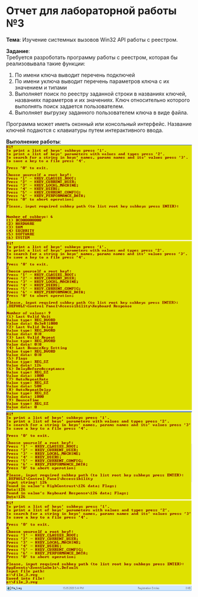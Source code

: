 # Отчет для лабораторной работы №3
**Тема**: Изучение системных вызовов Win32 API работы с реестром.

**Задание**:   
Требуется разроботать программу работы с реестром, которая бы реализовывала такие функции:
1.	По имени ключа выводит перечень подключей
2.	По имени уключа выводит перечень параметров ключа с их значением и типами
3.	Выполняет поиск по реестру заданной строки в названиях ключей, названиях параметров и их значениях. Ключ относительно которого выполнять поиск задается пользователем.
4.	Выполняет выгрузку заданного пользователем ключа в виде файла.

Программа может иметь оконный или консольный интерфейс. Название ключей подаются с клавиатуры путем интерактивного ввода.
 <br>

 **Выполнение работы**:   
![Console_screenshot](Labwork_3/results/res_3_1.png)
![Console_screenshot](Labwork_3/results/res_3_2.png)
![Console_screenshot](Labwork_3/results/res_3_3.png)
![Console_screenshot](Labwork_3/results/res_3_4.png)
![Filesystem_screenshot](Labwork_3/results/res_3_5.PNG)
